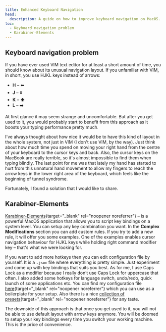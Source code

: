 ```yaml
---
title: Enhanced Keyboard Navigation
head:
  description: A guide on how to improve keyboard navigation on MacOS.
toc:
  - Keyboard navigation problem
  - Karabiner-Elements
---
```


## Keyboard navigation problem

If you have ever used VIM text editor for at least a short amount of time, you should know about its unusual navigation layout. If you unfamiliar with VIM, in short, you use HJKL keys instead of arrows:

- **H** – ⬅️
- **J** – ⬇️
- **K** – ⬆️
- **L** – ➡️

At first glance it may seem strange and uncomfortable. But after you get used to it, you would probably start to benefit from this approach as it boosts your typing performance pretty much.

I've always thought about how nice it would be to have this kind of layout in the whole system, not just in VIM (I don't use VIM, by the way). Just think about how much time you spend on moving your right hand from the centre of your keyboard to the cursor keys and back. Also, the cursor keys on the MacBook are really terrible, so it's almost impossible to find them when typing blindly. The last point for me was that lately my hand has started to hurt from this unnatural hand movement to allow my fingers to reach the arrow keys in the lower right area of the keyboard, which feels like the beginning of tunnel syndrome.

Fortunately, I found a solution that I would like to share.

## Karabiner-Elements

[Karabiner-Elements](https://karabiner-elements.pqrs.org/){target="\_blank" rel="noopener noreferrer"} – is a powerful MacOS application that allows you to script key bindings on a system level. You can setup any key combination you want. In the **Complex Modifications** section you can add custom rules. If you try to add a new rule, it will offer you some examples. One of the examples enables cursor navigation behaviour for HJKL keys while holding right command modifier key – that's what we were looking for.

If you want to add more hotkeys then you can edit configuration file by yourself. It is a `.json` file where everything is pretty simple. Just experiment and come up with key bindings that suits you best. As for me, I use Caps Lock as a modifier because I really don’t use Caps Lock for uppercase that often. I also added some hotkeys for language switch, undo/redo, quick launch of some applications etc. You can find my configuration file [here](https://raw.githubusercontent.com/kirillunlimited/dev-env/master/karabiner.json){target="\_blank" rel="noopener noreferrer"} which you can use as a boilerplate for your setup. Also there is a nice [collection of presets](https://ke-complex-modifications.pqrs.org/){target="\_blank" rel="noopener noreferrer"} for any taste.

The downside of this approach is that once you get used to it, you will not be able to use default layout with arrow keys anymore. You will be doomed to setup your key bindings every time you switch your working machine. This is the price of convenience.
